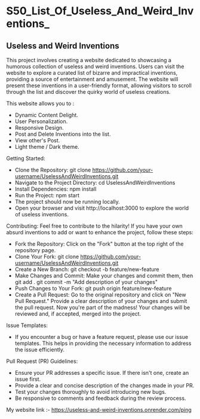 # S50_List_Of_Useless_And_Weird_Inventions_

## Useless and Weird Inventions

This project involves creating a website dedicated to showcasing a humorous collection of useless and weird inventions. Users can visit the website to explore a curated list of bizarre and impractical inventions, providing a source of entertainment and amusement. The website will present these inventions in a user-friendly format, allowing visitors to scroll through the list and discover the quirky world of useless creations.

This website allows you to :
   - Dynamic Content Delight.
   - User Personalization.
   - Responsive Design.
   - Post and Delete Inventions into the list.
   - View other's Post.
   - Light theme / Dark theme.

Getting Started:
   - Clone the Repository:   git clone https://github.com/your-username/UselessAndWeirdInventions.git
   - Navigate to the Project Directory:   cd UselessAndWeirdInventions
   - Install Dependencies:   npm install
   - Run the Project:   npm start
   - The project should now be running locally. 
   - Open your browser and visit http://localhost:3000 to explore the world of useless inventions.

Contributing: 
   Feel free to contribute to the hilarity! If
      you have your own absurd inventions to add or want to enhance the project, follow these steps:
   - Fork the Repository:   Click on the "Fork" button at the top right of the repository page.
   - Clone Your Fork:   git clone https://github.com/your-username/UselessAndWeirdInventions.git
   - Create a New Branch:   git checkout -b feature/new-feature
   - Make Changes and Commit:   Make your changes and commit them, then git add .
      git commit -m "Add description of your changes"
   - Push Changes to Your Fork:   git push origin feature/new-feature
   - Create a Pull Request:
   Go to the original repository and click on "New Pull Request."
   Provide a clear description of your changes and submit the pull request.
Now you're part of the madness! Your changes will be reviewed and, if accepted, merged into the project.

Issue Templates:
   - If you encounter a bug or have a feature request, please use our issue templates. This helps in providing the necessary information to address the issue efficiently.


Pull Request (PR) Guidelines:
   - Ensure your PR addresses a specific issue. If there isn't one, create an issue first.
   - Provide a clear and concise description of the changes made in your PR.
   - Test your changes thoroughly to avoid introducing new bugs.
   - Be responsive to comments and feedback during the review process.

My website link :-   https://useless-and-weird-inventions.onrender.com/ping
